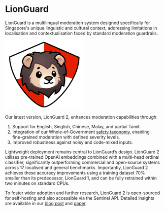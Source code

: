 # LionGuard

LionGuard is a multilingual moderation system designed specifically for Singapore's unique linguistic and cultural context, addressing limitations in localisation and contextualisation faced by standard moderation guardrails.

<img src="images/lionguard.png" alt="LionGuard" style="width: 50%;" />

Our latest version, LionGuard 2, enhances moderation capabilities through:
1. Support for English, Singlish, Chinese, Malay, and partial Tamil.
2. Integration of our Whole-of-Government [safety taxonomy](../testing/safety_testing/taxonomy.md), enabling fine-grained moderation with defined severity levels.
3. Improved robustness against noisy and code-mixed inputs.

Lightweight deployment remains central to LionGuard’s design. LionGuard 2 utilises pre-trained OpenAI embeddings combined with a multi-head ordinal classifier, significantly outperforming commercial and open-source systems across 17 localised and general benchmarks. Importantly, LionGuard 2 achieves these accuracy improvements using a training dataset 70% smaller than its predecessor, LionGuard 1, and can be fully retrained within two minutes on standard CPUs.

To foster wider adoption and further research, LionGuard 2 is open-sourced for self-hosting and also accessible via the Sentinel API. Detailed insights are available in our [blog post](PLACEHOLDER) and [paper](PLACEHOLDER).